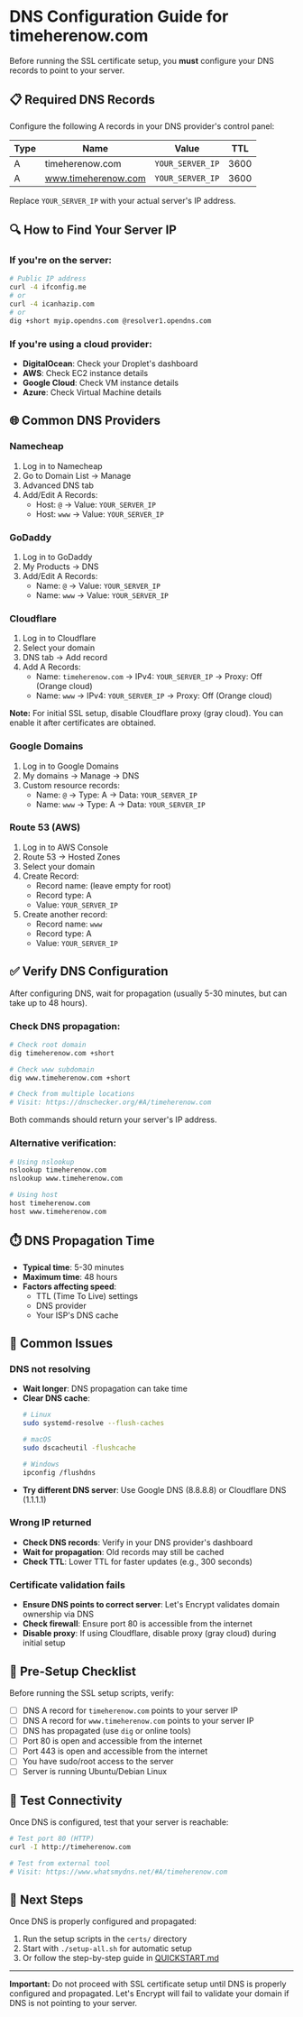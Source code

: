 # DNS Configuration Guide for timeherenow.com

Before running the SSL certificate setup, you **must** configure your DNS records to point to your server.

## 📋 Required DNS Records

Configure the following A records in your DNS provider's control panel:

| Type | Name | Value | TTL |
|------|------|-------|-----|
| A | timeherenow.com | `YOUR_SERVER_IP` | 3600 |
| A | www.timeherenow.com | `YOUR_SERVER_IP` | 3600 |

Replace `YOUR_SERVER_IP` with your actual server's IP address.

## 🔍 How to Find Your Server IP

### If you're on the server:
```bash
# Public IP address
curl -4 ifconfig.me
# or
curl -4 icanhazip.com
# or
dig +short myip.opendns.com @resolver1.opendns.com
```

### If you're using a cloud provider:
- **DigitalOcean**: Check your Droplet's dashboard
- **AWS**: Check EC2 instance details
- **Google Cloud**: Check VM instance details
- **Azure**: Check Virtual Machine details

## 🌐 Common DNS Providers

### Namecheap
1. Log in to Namecheap
2. Go to Domain List → Manage
3. Advanced DNS tab
4. Add/Edit A Records:
   - Host: `@` → Value: `YOUR_SERVER_IP`
   - Host: `www` → Value: `YOUR_SERVER_IP`

### GoDaddy
1. Log in to GoDaddy
2. My Products → DNS
3. Add/Edit A Records:
   - Name: `@` → Value: `YOUR_SERVER_IP`
   - Name: `www` → Value: `YOUR_SERVER_IP`

### Cloudflare
1. Log in to Cloudflare
2. Select your domain
3. DNS tab → Add record
4. Add A Records:
   - Name: `timeherenow.com` → IPv4: `YOUR_SERVER_IP` → Proxy: Off (Orange cloud)
   - Name: `www` → IPv4: `YOUR_SERVER_IP` → Proxy: Off (Orange cloud)

**Note:** For initial SSL setup, disable Cloudflare proxy (gray cloud). You can enable it after certificates are obtained.

### Google Domains
1. Log in to Google Domains
2. My domains → Manage → DNS
3. Custom resource records:
   - Name: `@` → Type: A → Data: `YOUR_SERVER_IP`
   - Name: `www` → Type: A → Data: `YOUR_SERVER_IP`

### Route 53 (AWS)
1. Log in to AWS Console
2. Route 53 → Hosted Zones
3. Select your domain
4. Create Record:
   - Record name: (leave empty for root)
   - Record type: A
   - Value: `YOUR_SERVER_IP`
5. Create another record:
   - Record name: `www`
   - Record type: A
   - Value: `YOUR_SERVER_IP`

## ✅ Verify DNS Configuration

After configuring DNS, wait for propagation (usually 5-30 minutes, but can take up to 48 hours).

### Check DNS propagation:

```bash
# Check root domain
dig timeherenow.com +short

# Check www subdomain
dig www.timeherenow.com +short

# Check from multiple locations
# Visit: https://dnschecker.org/#A/timeherenow.com
```

Both commands should return your server's IP address.

### Alternative verification:

```bash
# Using nslookup
nslookup timeherenow.com
nslookup www.timeherenow.com

# Using host
host timeherenow.com
host www.timeherenow.com
```

## ⏱️ DNS Propagation Time

- **Typical time**: 5-30 minutes
- **Maximum time**: 48 hours
- **Factors affecting speed**:
  - TTL (Time To Live) settings
  - DNS provider
  - Your ISP's DNS cache

## 🚨 Common Issues

### DNS not resolving
- **Wait longer**: DNS propagation can take time
- **Clear DNS cache**: 
  ```bash
  # Linux
  sudo systemd-resolve --flush-caches
  
  # macOS
  sudo dscacheutil -flushcache
  
  # Windows
  ipconfig /flushdns
  ```
- **Try different DNS server**: Use Google DNS (8.8.8.8) or Cloudflare DNS (1.1.1.1)

### Wrong IP returned
- **Check DNS records**: Verify in your DNS provider's dashboard
- **Wait for propagation**: Old records may still be cached
- **Check TTL**: Lower TTL for faster updates (e.g., 300 seconds)

### Certificate validation fails
- **Ensure DNS points to correct server**: Let's Encrypt validates domain ownership via DNS
- **Check firewall**: Ensure port 80 is accessible from the internet
- **Disable proxy**: If using Cloudflare, disable proxy (gray cloud) during initial setup

## 📝 Pre-Setup Checklist

Before running the SSL setup scripts, verify:

- [ ] DNS A record for `timeherenow.com` points to your server IP
- [ ] DNS A record for `www.timeherenow.com` points to your server IP
- [ ] DNS has propagated (use `dig` or online tools)
- [ ] Port 80 is open and accessible from the internet
- [ ] Port 443 is open and accessible from the internet
- [ ] You have sudo/root access to the server
- [ ] Server is running Ubuntu/Debian Linux

## 🔧 Test Connectivity

Once DNS is configured, test that your server is reachable:

```bash
# Test port 80 (HTTP)
curl -I http://timeherenow.com

# Test from external tool
# Visit: https://www.whatsmydns.net/#A/timeherenow.com
```

## 🎯 Next Steps

Once DNS is properly configured and propagated:

1. Run the setup scripts in the `certs/` directory
2. Start with `./setup-all.sh` for automatic setup
3. Or follow the step-by-step guide in [QUICKSTART.md](QUICKSTART.md)

---

**Important:** Do not proceed with SSL certificate setup until DNS is properly configured and propagated. Let's Encrypt will fail to validate your domain if DNS is not pointing to your server.
